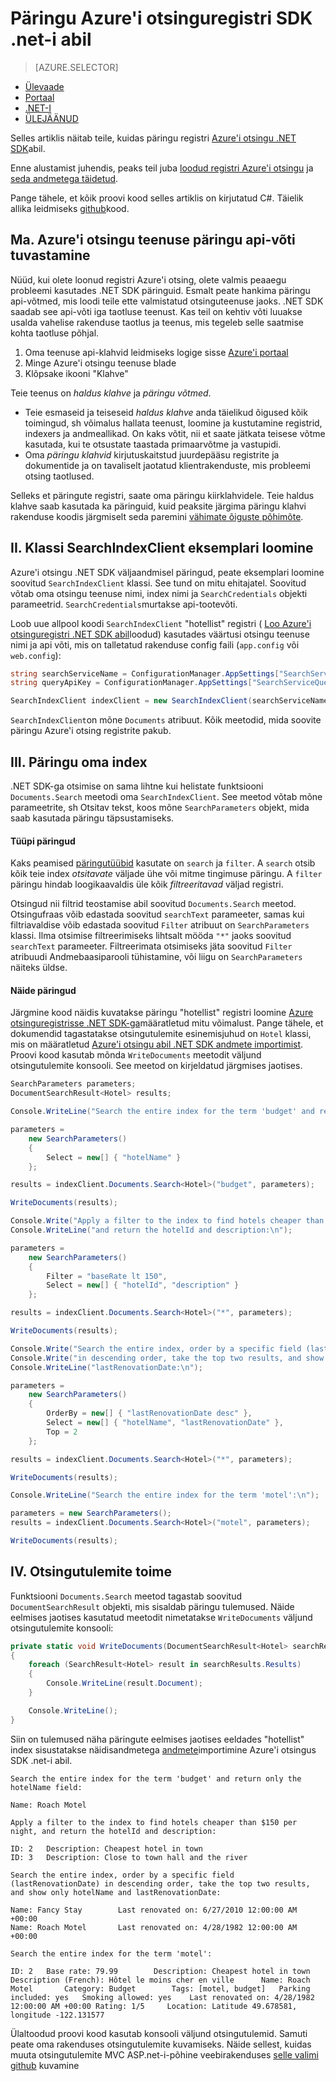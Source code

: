 <properties
    pageTitle="Päringu abil .NET SDK Azure'i otsinguregistri | Microsoft Azure'i | Majutatud pilveteenuses otsing"
    description="Azure'i Otsingus Otsingupäringu koostamiseks ja kasutada otsinguparameetreid otsingutulemuste filtreerimine ja sortimine."
    services="search"
    manager="jhubbard"
    documentationCenter=""
    authors="brjohnstmsft"
/>

<tags
    ms.service="search"
    ms.devlang="dotnet"
    ms.workload="search"
    ms.topic="get-started-article"
    ms.tgt_pltfrm="na"
    ms.date="08/29/2016"
    ms.author="brjohnst"/>

# <a name="query-your-azure-search-index-using-the-net-sdk"></a>Päringu Azure'i otsinguregistri SDK .net-i abil
> [AZURE.SELECTOR]
- [Ülevaade](search-query-overview.md)
- [Portaal](search-explorer.md)
- [.NET-I](search-query-dotnet.md)
- [ÜLEJÄÄNUD](search-query-rest-api.md)

Selles artiklis näitab teile, kuidas päringu registri [Azure'i otsingu .NET SDK](https://msdn.microsoft.com/library/azure/dn951165.aspx)abil.

Enne alustamist juhendis, peaks teil juba [loodud registri Azure'i otsingu](search-what-is-an-index.md) ja [seda andmetega täidetud](search-what-is-data-import.md).

Pange tähele, et kõik proovi kood selles artiklis on kirjutatud C#. Täielik allika leidmiseks [github](http://aka.ms/search-dotnet-howto)kood.

## <a name="i-identify-your-azure-search-services-query-api-key"></a>Ma. Azure'i otsingu teenuse päringu api-võti tuvastamine
Nüüd, kui olete loonud registri Azure'i otsing, olete valmis peaaegu probleemi kasutades .NET SDK päringuid. Esmalt peate hankima päringu api-võtmed, mis loodi teile ette valmistatud otsinguteenuse jaoks. .NET SDK saadab see api-võti iga taotluse teenust. Kas teil on kehtiv võti luuakse usalda vahelise rakenduse taotlus ja teenus, mis tegeleb selle saatmise kohta taotluse põhjal.

1. Oma teenuse api-klahvid leidmiseks logige sisse [Azure'i portaal](https://portal.azure.com/)
2. Minge Azure'i otsingu teenuse blade
3. Klõpsake ikooni "Klahve"

Teie teenus on *haldus klahve* ja *päringu võtmed*.

  - Teie esmaseid ja teiseseid *haldus klahve* anda täielikud õigused kõik toimingud, sh võimalus hallata teenust, loomine ja kustutamine registrid, indexers ja andmeallikad. On kaks võtit, nii et saate jätkata teisese võtme kasutada, kui te otsustate taastada primaarvõtme ja vastupidi.
  - Oma *päringu klahvid* kirjutuskaitstud juurdepääsu registrite ja dokumentide ja on tavaliselt jaotatud klientrakenduste, mis probleemi otsing taotlused.

Selleks et päringute registri, saate oma päringu kiirklahvidele. Teie haldus klahve saab kasutada ka päringuid, kuid peaksite järgima päringu klahvi rakenduse koodis järgmiselt seda paremini [vähimate õiguste põhimõte](https://en.wikipedia.org/wiki/Principle_of_least_privilege).

## <a name="ii-create-an-instance-of-the-searchindexclient-class"></a>II. Klassi SearchIndexClient eksemplari loomine
Azure'i otsingu .NET SDK väljaandmisel päringud, peate eksemplari loomine soovitud `SearchIndexClient` klassi. See tund on mitu ehitajatel. Soovitud võtab oma otsingu teenuse nimi, index nimi ja `SearchCredentials` objekti parameetrid. `SearchCredentials`murtakse api-tootevõti.

Loob uue allpool koodi `SearchIndexClient` "hotellist" registri ( [Loo Azure'i otsinguregistri .NET SDK abil](search-create-index-dotnet.md)loodud) kasutades väärtusi otsingu teenuse nimi ja api võti, mis on talletatud rakenduse config faili (`app.config` või `web.config`):

```csharp
string searchServiceName = ConfigurationManager.AppSettings["SearchServiceName"];
string queryApiKey = ConfigurationManager.AppSettings["SearchServiceQueryApiKey"];

SearchIndexClient indexClient = new SearchIndexClient(searchServiceName, "hotels", new SearchCredentials(queryApiKey));
```

`SearchIndexClient`on mõne `Documents` atribuut. Kõik meetodid, mida soovite päringu Azure'i otsing registrite pakub.

## <a name="iii-query-your-index"></a>III. Päringu oma index
.NET SDK-ga otsimise on sama lihtne kui helistate funktsiooni `Documents.Search` meetodi oma `SearchIndexClient`. See meetod võtab mõne parameetrite, sh Otsitav tekst, koos mõne `SearchParameters` objekt, mida saab kasutada päringu täpsustamiseks.

#### <a name="types-of-queries"></a>Tüüpi päringud
Kaks peamised [päringutüübid](search-query-overview.md#types-of-queries) kasutate on `search` ja `filter`. A `search` otsib kõik teie index _otsitavate_ väljade ühe või mitme tingimuse päringu. A `filter` päringu hindab loogikaavaldis üle kõik _filtreeritavad_ väljad registri.

Otsingud nii filtrid teostamise abil soovitud `Documents.Search` meetod. Otsingufraas võib edastada soovitud `searchText` parameeter, samas kui filtriavaldise võib edastada soovitud `Filter` atribuut on `SearchParameters` klassi. Ilma otsimise filtreerimiseks lihtsalt mööda `"*"` jaoks soovitud `searchText` parameeter. Filtreerimata otsimiseks jäta soovitud `Filter` atribuudi Andmebaasiparooli tühistamine, või liigu on `SearchParameters` näiteks üldse.

#### <a name="example-queries"></a>Näide päringud

Järgmine kood näidis kuvatakse päringu "hotellist" registri loomine [Azure otsinguregistrisse .NET SDK-ga](search-create-index-dotnet.md#DefineIndex)määratletud mitu võimalust. Pange tähele, et dokumendid tagastatakse otsingutulemite esinemisjuhud on `Hotel` klassi, mis on määratletud [Azure'i otsingu abil .NET SDK andmete importimist](search-import-data-dotnet.md#HotelClass). Proovi kood kasutab mõnda `WriteDocuments` meetodit väljund otsingutulemite konsooli. See meetod on kirjeldatud järgmises jaotises.

```csharp
SearchParameters parameters;
DocumentSearchResult<Hotel> results;

Console.WriteLine("Search the entire index for the term 'budget' and return only the hotelName field:\n");

parameters =
    new SearchParameters()
    {
        Select = new[] { "hotelName" }
    };

results = indexClient.Documents.Search<Hotel>("budget", parameters);

WriteDocuments(results);

Console.Write("Apply a filter to the index to find hotels cheaper than $150 per night, ");
Console.WriteLine("and return the hotelId and description:\n");

parameters =
    new SearchParameters()
    {
        Filter = "baseRate lt 150",
        Select = new[] { "hotelId", "description" }
    };

results = indexClient.Documents.Search<Hotel>("*", parameters);

WriteDocuments(results);

Console.Write("Search the entire index, order by a specific field (lastRenovationDate) ");
Console.Write("in descending order, take the top two results, and show only hotelName and ");
Console.WriteLine("lastRenovationDate:\n");

parameters =
    new SearchParameters()
    {
        OrderBy = new[] { "lastRenovationDate desc" },
        Select = new[] { "hotelName", "lastRenovationDate" },
        Top = 2
    };

results = indexClient.Documents.Search<Hotel>("*", parameters);

WriteDocuments(results);

Console.WriteLine("Search the entire index for the term 'motel':\n");

parameters = new SearchParameters();
results = indexClient.Documents.Search<Hotel>("motel", parameters);

WriteDocuments(results);
```

## <a name="iv-handle-search-results"></a>IV. Otsingutulemite toime
Funktsiooni `Documents.Search` meetod tagastab soovitud `DocumentSearchResult` objekti, mis sisaldab päringu tulemused. Näide eelmises jaotises kasutatud meetodit nimetatakse `WriteDocuments` väljund otsingutulemite konsooli:

```csharp
private static void WriteDocuments(DocumentSearchResult<Hotel> searchResults)
{
    foreach (SearchResult<Hotel> result in searchResults.Results)
    {
        Console.WriteLine(result.Document);
    }

    Console.WriteLine();
}
```

Siin on tulemused näha päringute eelmises jaotises eeldades "hotellist" index sisustatakse näidisandmetega [andmete](search-import-data-dotnet.md)importimine Azure'i otsingus SDK .net-i abil.

```
Search the entire index for the term 'budget' and return only the hotelName field:

Name: Roach Motel

Apply a filter to the index to find hotels cheaper than $150 per night, and return the hotelId and description:

ID: 2   Description: Cheapest hotel in town
ID: 3   Description: Close to town hall and the river

Search the entire index, order by a specific field (lastRenovationDate) in descending order, take the top two results, and show only hotelName and lastRenovationDate:

Name: Fancy Stay        Last renovated on: 6/27/2010 12:00:00 AM +00:00
Name: Roach Motel       Last renovated on: 4/28/1982 12:00:00 AM +00:00

Search the entire index for the term 'motel':

ID: 2   Base rate: 79.99        Description: Cheapest hotel in town     Description (French): Hôtel le moins cher en ville      Name: Roach Motel       Category: Budget        Tags: [motel, budget]   Parking included: yes   Smoking allowed: yes    Last renovated on: 4/28/1982 12:00:00 AM +00:00 Rating: 1/5     Location: Latitude 49.678581, longitude -122.131577

```

Ülaltoodud proovi kood kasutab konsooli väljund otsingutulemid. Samuti peate oma rakenduses otsingutulemite kuvamiseks. Näide sellest, kuidas muuta otsingutulemite MVC ASP.net-i-põhine veebirakenduses [selle valimi github](https://github.com/Azure-Samples/search-dotnet-getting-started/tree/master/DotNetSample) kuvamine
